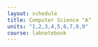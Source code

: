 ```yaml
---
layout: schedule
title: Computer Science "A"
units: "1,2,3,4,5,6,7,8,9"
course: labnotebook
---
```


